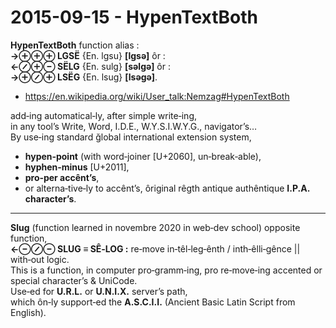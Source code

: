 # 2015-09-15 - HypenTextBoth
**HypenTextBoth** function alias :  
**→⊕⊕⊕ LGSË** {En. lgsu} **[lɡsə]** ôr :  
**←⊘⊕⊖ SËLG** {En. sulg} **[səlɡə]** ôr :  
**→⊕⊘⊕ LSËG** {En. lsug} **[lsəɡə]**.
- https://en.wikipedia.org/wiki/User_talk:Nemzag#HypenTextBoth

add‑ing automatical‑ly, after simple write‑ing,  
in any tool’s Write, Word, I.D.E., W.Y.S.I.W.Y.G., navigator’s…  
By use‑ing standard ğlobal international extension system,
- **hypen‑point** (with word‑joiner [U+2060], un‑break‑able),  
- **hyphen‑minus** [U+2011],  
- **pro‑per accênt’s**,
- or alterna‑tive‑ly to accênt’s, ôriginal rêgth antique authêntique **I.P.A. character’s**.

<hr>

**Slug** (function learned in novembre 2020 in web‑dev school) opposite function,  
**←⊖⊘⊖ SLUG ≡ SÊ‑LOG :** re‑move in‑têl‑leg‑ênth / inth‑êlli‑gênce || with‑out logic.  
This is a function, in computer pro‑gramm‑ing, pro re‑move‑ing accented or special character’s & UniCode.  
Use‑ed for **U.R.L.** or **U.N.I.X.** server’s path,  
which ôn‑ly support‑ed the **A.S.C.I.I.** (Ancient Basic Latin Script from English).
